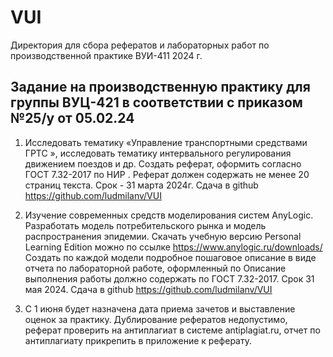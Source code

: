 # VUI
Директория для сбора рефератов и лабораторных работ по производственной практике ВУИ-411 2024 г.
## Задание на производственную практику для группы ВУЦ-421 в соответствии с приказом №25/у от 05.02.24

1.	Исследовать тематику «Управление транспортными средствами ГРТС », исследовать тематику интервального регулирования движением поездов и др. Создать реферат, оформить согласно ГОСТ 7.32-2017 по НИР . Реферат должен содержать не менее 20 страниц текста. Срок - 31 марта 2024г. Сдача в github https://github.com/ludmilanv/VUI

2.	Изучение современных средств моделирования систем AnyLogic. Разработать модель потребительского рынка и модель распространения эпидемии. Скачать учебную версию Personal Learning Edition можно по ссылке https://www.anylogic.ru/downloads/
Создать по каждой модели подробное пошаговое описание в виде отчета по лабораторной работе, оформленный по Описание выполнения работы должно содержать по ГОСТ 7.32-2017. Срок 31 мая 2024. Сдача в github https://github.com/ludmilanv/VUI

3. С 1 июня будет назначена дата приема зачетов и выставление оценок за практику.
Дублирование рефератов недопустимо, реферат проверить на антиплагиат в системе antiplagiat.ru, отчет по антиплагиату прикрепить в приложение к реферату.
